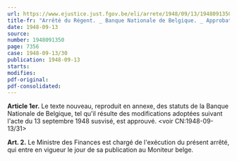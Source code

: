 ```yaml
---
url: https://www.ejustice.just.fgov.be/eli/arrete/1948/09/13/1948091350/justel
title-fr: "Arrêté du Régent. _ Banque Nationale de Belgique. _ Approbation des nouveaux statuts."
date: 1948-09-13
source:
number: 1948091350
page: 7356
case: 1948-09-13/30
publication: 1948-09-13
starts:
modifies:
pdf-original:
pdf-consolidated:
---
```


**Article 1er.** Le texte nouveau, reproduit en annexe, des statuts de la Banque Nationale de Belgique, tel qu'il résulte des modifications adoptées suivant l'acte du 13 septembre 1948 susvisé, est approuvé. <voir CN:1948-09-13/31>

**Art. 2.** Le Ministre des Finances est chargé de l'exécution du présent arrêté, qui entre en vigueur le jour de sa publication au Moniteur belge.
